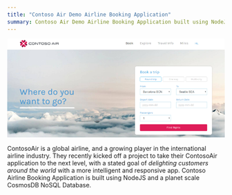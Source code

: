 ```yaml
---
title: "Contoso Air Demo Airline Booking Application"
summary: Contoso Air Demo Airline Booking Application built using NodeJS and a planet scale CosmosDB NoSQL Database
---
```


![Intro](./docs/contosoair-home-page.png)

ContosoAir is a global airline, and a growing player in the international airline industry. They recently kicked off a project to take their ContosoAir application to the next level, with a stated goal of _delighting customers around the world_ with a more intelligent and responsive app. Contoso Airline Booking Application is built using NodeJS and a planet scale CosmosDB NoSQL Database.